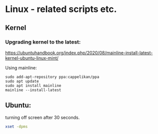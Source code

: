 # Linux - related scripts etc.

## Kernel 

### Upgrading kernel to the latest:

https://ubuntuhandbook.org/index.php/2020/08/mainline-install-latest-kernel-ubuntu-linux-mint/

Using mainline:

```
sudo add-apt-repository ppa:cappelikan/ppa
sudo apt update
sudo apt install mainline
mainline --install-latest
```

## Ubuntu:

turning off screen after 30 seconds.

```bash
xset -dpms
```


